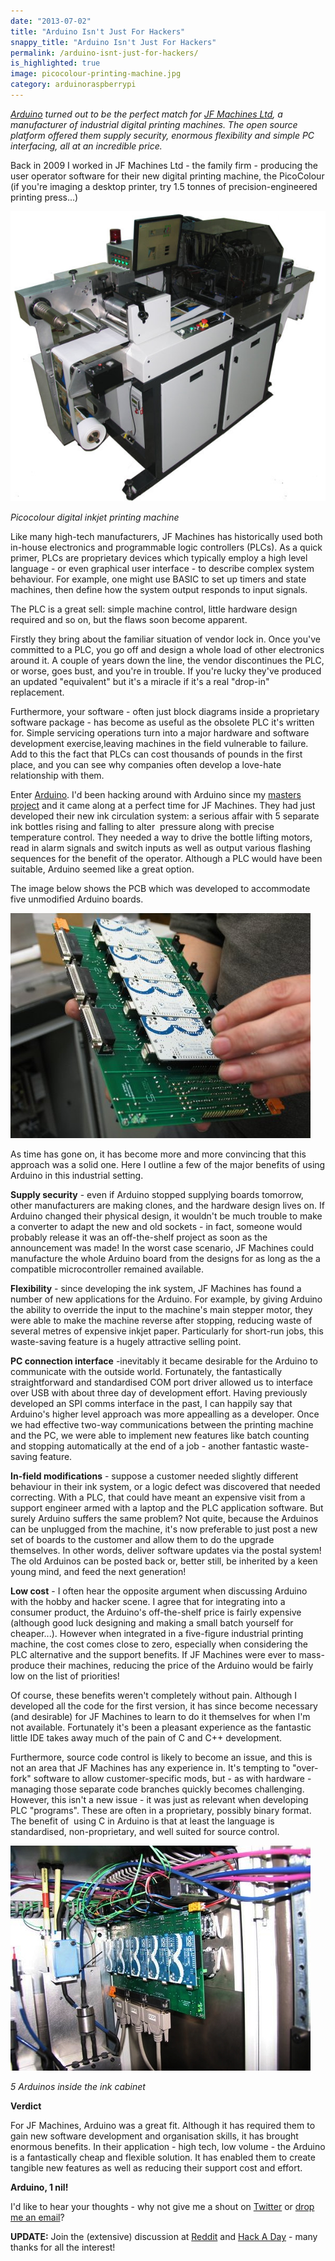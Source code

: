 ```yaml
---
date: "2013-07-02"
title: "Arduino Isn't Just For Hackers"
snappy_title: "Arduino Isn't Just For Hackers"
permalink: /arduino-isnt-just-for-hackers/
is_highlighted: true
image: picocolour-printing-machine.jpg
category: arduinoraspberrypi
---
```

*[Arduino](http://www.arduino.cc) turned out to be the perfect match for <a title="JF Machines Ltd, digital inkjet printing machine manufacturers" href="http://www.jfmachines.co.uk" target="_blank">JF Machines Ltd</a>, a manufacturer of industrial digital printing machines. The open source platform offered them supply security, enormous flexibility and simple PC interfacing, all at an incredible price.*

<!--more-->

Back in 2009 I worked in JF Machines Ltd - the family firm - producing the user operator software for their new digital printing machine, the PicoColour (if you're imaging a desktop printer, try 1.5 tonnes of precision-engineered printing press...)

![PicoColour digital inkjet printing machine](/img/picocolour-printing-machine.jpg)

*Picocolour digital inkjet printing machine*

Like many high-tech manufacturers, JF Machines has historically used both in-house electronics and programmable logic controllers (PLCs). As a quick primer, PLCs are proprietary devices which typically employ a high level language - or even graphical user interface - to describe complex system behaviour. For example, one might use BASIC to set up timers and state machines, then define how the system output responds to input signals.

The PLC is a great sell: simple machine control, little hardware design required and so on, but the flaws soon become apparent.

Firstly they bring about the familiar situation of vendor lock in. Once you've committed to a PLC, you go off and design a whole load of other electronics around it. A couple of years down the line, the vendor discontinues the PLC, or worse, goes bust, and you're in trouble. If you're lucky they've produced an updated "equivalent" but it's a miracle if it's a real "drop-in" replacement.

Furthermore, your software - often just block diagrams inside a proprietary software package - has become as useful as the obsolete PLC it's written for. Simple servicing operations turn into a major hardware and software development exercise,leaving machines in the field vulnerable to failure. Add to this the fact that PLCs can cost thousands of pounds in the first place, and you can see why companies often develop a love-hate relationship with them.

Enter <a title="Arduino" href="http://geni.us/2s6n" target="_new">Arduino</a>. I'd been hacking around with Arduino since my <a title="Cooperative Mobile Robots, MEng project" href="http://paulfurley.com/cooperative-mobile-robots-meng-project/" target="_blank">masters project</a> and it came along at a perfect time for JF Machines. They had just developed their new ink circulation system: a serious affair with 5 separate ink bottles rising and falling to alter  pressure along with precise temperature control. They needed a way to drive the bottle lifting motors, read in alarm signals and switch inputs as well as output various flashing sequences for the benefit of the operator. Although a PLC would have been suitable, Arduino seemed like a great option.

The image below shows the PCB which was developed to accommodate five unmodified Arduino boards.

![Four arduinos connected to a PCB](/img/four-arduinos-in-a-pcb.jpg)

As time has gone on, it has become more and more convincing that this approach was a solid one. Here I outline a few of the major benefits of using Arduino in this industrial setting.

**Supply security** - even if Arduino stopped supplying boards tomorrow, other manufacturers are making clones, and the hardware design lives on. If Arduino changed their physical design, it wouldn't be much trouble to make a converter to adapt the new and old sockets - in fact, someone would probably release it was an off-the-shelf project as soon as the announcement was made! In the worst case scenario, JF Machines could manufacture the whole Arduino board from the designs for as long as the a compatible microcontroller remained available.

**Flexibility** - since developing the ink system, JF Machines has found a number of new applications for the Arduino. For example, by giving Arduino the ability to override the input to the machine's main stepper motor, they were able to make the machine reverse after stopping, reducing waste of several metres of expensive inkjet paper. Particularly for short-run jobs, this waste-saving feature is a hugely attractive selling point.

**PC connection interface** -inevitably it became desirable for the Arduino to communicate with the outside world. Fortunately, the fantastically straightforward and standardised COM port driver allowed us to interface over USB with about three day of development effort. Having previously developed an SPI comms interface in the past, I can happily say that Arduino's higher level approach was more appealling as a developer. Once we had effective two-way communications between the printing machine and the PC, we were able to implement new features like batch counting and stopping automatically at the end of a job - another fantastic waste-saving feature.

**In-field modifications** - suppose a customer needed slightly different behaviour in their ink system, or a logic defect was discovered that needed correcting. With a PLC, that could have meant an expensive visit from a support engineer armed with a laptop and the PLC application software. But surely Arduino suffers the same problem? Not quite, because the Arduinos can be unplugged from the machine, it's now preferable to just post a new set of boards to the customer and allow them to do the upgrade themselves. In other words, deliver software updates via the postal system! The old Arduinos can be posted back or, better still, be inherited by a keen young mind, and feed the next generation!

**Low cost** - I often hear the opposite argument when discussing Arduino with the hobby and hacker scene. I agree that for integrating into a consumer product, the Arduino's off-the-shelf price is fairly expensive (although good luck designing and making a small batch yourself for cheaper...). However when integrated in a five-figure industrial printing machine, the cost comes close to zero, especially when considering the PLC alternative and the support benefits. If JF Machines were ever to mass-produce their machines, reducing the price of the Arduino would be fairly low on the list of priorities!

Of course, these benefits weren't completely without pain. Although I developed all the code for the first version, it has since become necessary (and desirable) for JF Machines to learn to do it themselves for when I'm not available. Fortunately it's been a pleasant experience as the fantastic little IDE takes away much of the pain of C and C++ development.

Furthermore, source code control is likely to become an issue, and this is not an area that JF Machines has any experience in. It's tempting to "over-fork" software to allow customer-specific mods, but - as with hardware - managing those separate code branches quickly becomes challenging. However, this isn't a new issue - it was just as relevant when developing PLC "programs". These are often in a proprietary, possibly binary format. The benefit of  using C in Arduino is that at least the language is standardised, non-proprietary, and well suited for source control.

![Five arduinos inside the ink cabinet](/img/five-arduinos-inside-the-ink-cabinet.jpg)

*5 Arduinos inside the ink cabinet*

**Verdict**

For JF Machines, Arduino was a great fit. Although it has required them to gain new software development and organisation skills, it has brought enormous benefits. In their application - high tech, low volume - the Arduino is a fantastically cheap and flexible solution. It has enabled them to create tangible new features as well as reducing their support cost and effort.

**Arduino, 1 nil!**


I'd like to hear your thoughts - why not give me a shout on <a title="Paul Fawkesley on Twitter" href="https://twitter.com/fawkesley" target="_blank">Twitter</a> or <a title="Contact" href="http://paulfurley.com/contact/" target="_blank">drop me an email</a>?

**UPDATE:** Join the (extensive) discussion at [Reddit][2] and [Hack A Day][3] - many thanks for all the interest!


 [2]: http://redd.it/1hhk3f
 [3]: http://hackaday.com/2013/07/08/this-is-run-by-an-arduino/
